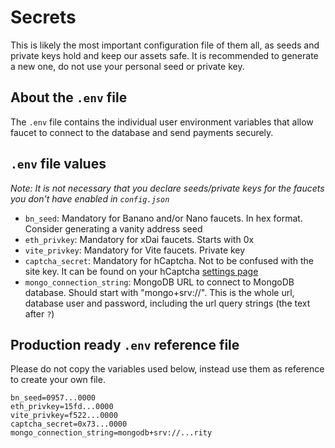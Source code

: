 # Secrets

This is likely the most important configuration file of them all, as seeds and private keys hold and keep our assets safe. It is recommended to generate a new one, do not use your personal seed or private key.

## About the `.env` file

The `.env` file contains the individual user environment variables that allow faucet to connect to the database and send payments securely.

## `.env` file values

*Note: It is not necessary that you declare seeds/private keys for the faucets you don't have enabled in `config.json`*
- `bn_seed`: Mandatory for Banano and/or Nano faucets. In hex format. Consider generating a vanity address seed
- `eth_privkey`: Mandatory for xDai faucets. Starts with 0x
- `vite_privkey`: Mandatory for Vite faucets. Private key
- `captcha_secret`: Mandatory for hCaptcha. Not to be confused with the site key. It can be found on your hCaptcha [settings page](https://dashboard.hcaptcha.com/settings)
- `mongo_connection_string`: MongoDB URL to connect to MongoDB database. Should start with "mongo+srv://". This is the whole url, database user and password, including the url query strings (the text after `?`)

## Production ready `.env` reference file

Please do not copy the variables used below, instead use them as reference to create your own file.

```
bn_seed=0957...0000
eth_privkey=15fd...0000
vite_privkey=f522...0000
captcha_secret=0x73...0000
mongo_connection_string=mongodb+srv://...rity
```